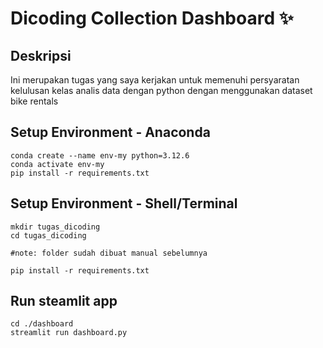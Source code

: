 # Dicoding Collection Dashboard ✨

## Deskripsi

Ini merupakan tugas yang saya kerjakan untuk memenuhi persyaratan kelulusan kelas analis data dengan python dengan menggunakan dataset bike rentals


## Setup Environment - Anaconda

```
conda create --name env-my python=3.12.6
conda activate env-my
pip install -r requirements.txt
```

## Setup Environment - Shell/Terminal

```
mkdir tugas_dicoding
cd tugas_dicoding

#note: folder sudah dibuat manual sebelumnya

pip install -r requirements.txt

```

## Run steamlit app

```
cd ./dashboard
streamlit run dashboard.py
```
